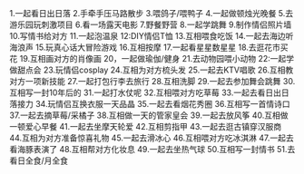 1.一起看日出日落
2.手牵手压马路散步
3.喂鸽子/喂鸭子
4.一起做顿烛光晚餐
5.去游乐园玩刺激项目
6.看一场露天电影
7.野餐野营
8.一起学跳舞
9.制作情侣照片墙
10.写情书给对方
11.一起泡温泉
12:DIY情侣T恤
13.互相喂食吃饭
14.一起去海边听海浪声
15.玩真心话大冒险游戏
16.互相按摩
17.一起看星星数星星
18.去逛花市买花
19.互相画对方的肖像画
20，一起做瑜伽/健身
21.去动物园喂小动物
22:一起学做甜点会
23.玩情侣cosplay
24.互相为对方梳头发
25.一起去KTV唱歌
26.互相教对方一项新技能
27.一起打包行李去旅行
28.互相洗脚
29.一起去参加舞会跳舞
30.互相写一封10年后的
31.一起打水仗呢
32.互相喂对方吃草莓
33.一起去看日出日落接力
34.玩情侣互换衣服一天品晶
35.一起去看烟花秀圈
36.互相写一首情诗口
37.一起去摘草莓/采橘子
38.互相做一天的管家皇会
39.一起去放风筝
40.互相做一顿爱心早餐
41.一起去坐摩天轮爱
42.互相剪指甲
43.一起去逛古镇穿汉服商
44.互相为对方准备惊喜礼物
45.一起去滑冰心
46.互相喂对方吃冰淇淋 
47.一起去看海豚表演了
48.互相帮对方化妆息
49.一起去坐热气球
50.互相写一封情书
51.去看日全食/月全食
